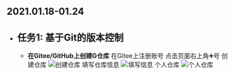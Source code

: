 ## 2021.01.18-01.24
- ## 任务1: 基于Git的版本控制
    - **在Gitee/GitHub上创建G仓库**
    在Gitee上注册账号 点击页面右上角➕号 创建仓库
    ![创建仓库](/images/QQ截图20210123153949.png "屏幕截图.png")
    填写仓库信息
    ![填写信息](/images/QQ截图20210123154107.png "屏幕截图.png")
    个人仓库
    ![个人仓库](/images/QQ截图20210123154128.png)

